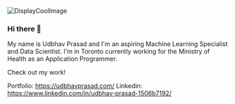 ![DisplayCoolImage](https://dribbble.com/shots/2913306-e-n-d-l-e-s-s-s-u-m-m-e-r-n-i-g-h-t-s-9-7?utm_source=Clipboard_Shot&utm_campaign=TomasBrunsdon&utm_content=e%20n%20d%20l%20e%20s%20s%20s%20u%20m%20m%20e%20r%20n%20i%20g%20h%20t%20s%20%20(%20'%209%207%20)&utm_medium=Social_Share)

### Hi there 👋

My name is Udbhav Prasad and I'm an aspiring Machine Learning Specialist and Data Scientist. I'm in Toronto currently working for the Ministry of Health as an Application Programmer.

Check out my work!

Portfolio: https://udbhavprasad.com/
Linkedin: https://www.linkedin.com/in/udbhav-prasad-1506b7192/
